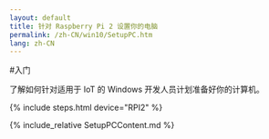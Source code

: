 ```yaml
---
layout: default
title: 针对 Raspberry Pi 2 设置你的电脑
permalink: /zh-CN/win10/SetupPC.htm
lang: zh-CN
---
```


#入门

了解如何针对适用于 IoT 的 Windows 开发人员计划准备好你的计算机。

{% include steps.html device="RPI2" %}

{% include_relative SetupPCContent.md %}
